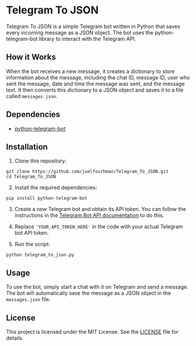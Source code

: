 # Telegram To JSON

Telegram To JSON is a simple Telegram bot written in Python that saves every incoming message as a JSON object. The bot uses the python-telegram-bot library to interact with the Telegram API.

## How it Works

When the bot receives a new message, it creates a dictionary to store information about the message, including the chat ID, message ID, user who sent the message, date and time the message was sent, and the message text. It then converts this dictionary to a JSON object and saves it to a file called `messages.json`.

## Dependencies

- [python-telegram-bot](https://github.com/python-telegram-bot/python-telegram-bot)

## Installation

1. Clone this repository:
```
git clone https://github.com/joelfourhman/Telegram_To_JSON.git
cd Telegram_To_JSON
```

2. Install the required dependencies:
```
pip install python-telegram-bot
```

3. Create a new Telegram bot and obtain its API token. You can follow the instructions in the [Telegram Bot API documentation](https://core.telegram.org/bots#6-botfather) to do this.

4. Replace `'YOUR_API_TOKEN_HERE'` in the code with your actual Telegram bot API token.

5. Run the script:
```
python telegram_to_json.py
```

## Usage

To use the bot, simply start a chat with it on Telegram and send a message. The bot will automatically save the message as a JSON object in the `messages.json` file.

## License

This project is licensed under the MIT License. See the [LICENSE](LICENSE) file for details.

